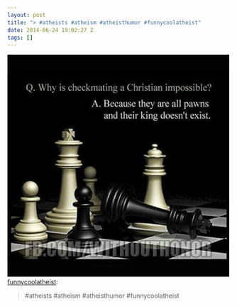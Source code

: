 ```yaml
---
layout: post
title: "> #atheists #atheism #atheisthumor #funnycoolatheist"
date: 2014-06-24 19:02:27 Z
tags: []
---
```

![](/media/2014/06/89780820302.jpg)
[funnycoolatheist](http://funnycoolatheist.tumblr.com/post/89724068027/atheists-atheism-atheisthumor-funnycoolatheist):

> #atheists #atheism #atheisthumor #funnycoolatheist
